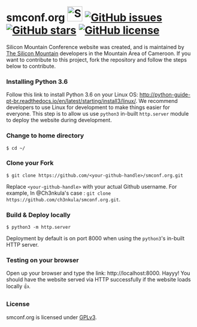 smconf.org <img src="http://i.imgur.com/Cj4rMrS.gif" height="40" alt="Swimming Octocat" title="smconf.org"> [![GitHub issues](https://img.shields.io/github/issues/silicon-mountain/smconf.org.svg)](https://github.com/silicon-mountain/smconf.org/issues) [![GitHub stars](https://img.shields.io/github/stars/silicon-mountain/smconf.org.svg)](https://github.com/silicon-mountain/smconf.org/stargazers) [![GitHub license](https://img.shields.io/badge/license-AGPL-blue.svg)](https://raw.githubusercontent.com/silicon-mountain/smconf.org/master/LICENSE)
==============

Silicon Mountain Conference website was created, and is maintained by [The Silicon Mountain](https://en.wikipedia.org/wiki/Silicon_Mountain) developers in the Mountain Area of Cameroon. If you want to contribute to this project, fork the repository and follow the steps below to contribute.


### Installing Python 3.6

Follow this link to install Python 3.6 on your Linux OS: http://python-guide-pt-br.readthedocs.io/en/latest/starting/install3/linux/. We recommend developers to use Linux for development to make things easier for everyone. This step is to allow us use `python3` in-built `http.server` module to deploy the website during development.


### Change to home directory

```
$ cd ~/
```


### Clone your Fork

```
$ git clone https://github.com/<your-github-handle>/smconf.org.git
```
Replace `<your-github-handle>` with your actual Github username. For example, In @Ch3nkula's case : `git clone https://github.com/ch3nkula/smconf.org.git`.


### Build & Deploy locally

```
$ python3 -m http.server
```
Deployment by default is on port 8000 when using the `python3`'s in-built HTTP server.


### Testing on your browser

Open up your browser and type the link: http://localhost:8000. Hayyy! You should have the website served via HTTP successfully if the website loads locally :+1:.


### License

smconf.org is licensed under [GPLv3](LICENSE).

